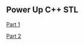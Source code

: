 ## Power Up C++ STL

[Part 1](https://www.topcoder.com/community/data-science/data-science-tutorials/power-up-c-with-the-standard-template-library-part-1/)

[Part 2](https://www.topcoder.com/community/data-science/data-science-tutorials/power-up-c-with-the-standard-template-library-part-2/#summary)
